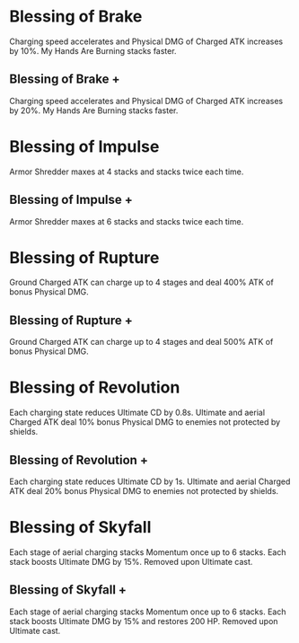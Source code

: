 # Blessing of Brake

Charging speed accelerates and Physical DMG of Charged ATK increases by 10%. My Hands Are Burning stacks faster.

## Blessing of Brake +

Charging speed accelerates and Physical DMG of Charged ATK increases by 20%. My Hands Are Burning stacks faster.

# Blessing of Impulse

Armor Shredder maxes at 4 stacks and stacks twice each time.

## Blessing of Impulse +

Armor Shredder maxes at 6 stacks and stacks twice each time.

# Blessing of Rupture

Ground Charged ATK can charge up to 4 stages and deal 400% ATK of bonus Physical DMG.

## Blessing of Rupture +

Ground Charged ATK can charge up to 4 stages and deal 500% ATK of bonus Physical DMG.

# Blessing of Revolution

Each charging state reduces Ultimate CD by 0.8s. Ultimate and aerial Charged ATK deal 10% bonus Physical DMG to enemies not protected by shields.

## Blessing of Revolution +

Each charging state reduces Ultimate CD by 1s. Ultimate and aerial Charged ATK deal 20% bonus Physical DMG to enemies not protected by shields.

# Blessing of Skyfall

Each stage of aerial charging stacks Momentum once up to 6 stacks. Each stack boosts Ultimate DMG by 15%. Removed upon Ultimate cast.

## Blessing of Skyfall +

Each stage of aerial charging stacks Momentum once up to 6 stacks. Each stack boosts Ultimate DMG by 15% and restores 200 HP. Removed upon Ultimate cast.
